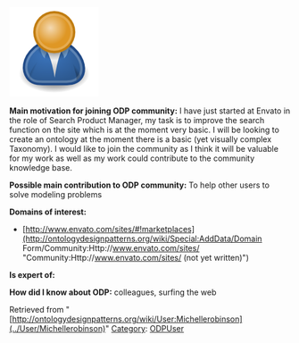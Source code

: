 [![Image:ODPUser.png](../images/a/a6/ODPUser.png)](../Image/ODPUser.png "Image:ODPUser.png")




  





__Main motivation for joining ODP community:__ I have just started at Envato in the role of Search Product Manager, my task is to improve the search function on the site which is at the moment very basic. I will be looking to create an ontology at the moment there is a basic (yet visually complex Taxonomy). I would like to join the community as I think it will be valuable for my work as well as my work could contribute to the community knowledge base.


__Possible main contribution to ODP community:__ To help other users to solve modeling problems


__Domains of interest:__



* [http://www.envato.com/sites/#!marketplaces](http://ontologydesignpatterns.org/wiki/Special:AddData/Domain Form/Community:Http://www.envato.com/sites/ "Community:Http://www.envato.com/sites/ (not yet written)")


__Is expert of:__


  

__How did I know about ODP:__ colleagues, surfing the web






Retrieved from "[http://ontologydesignpatterns.org/wiki/User:Michellerobinson](../User/Michellerobinson)"
 [Category](http://ontologydesignpatterns.org/wiki/Special:Categories "Special:Categories"): [ODPUser](../Category/ODPUser "Category:ODPUser")